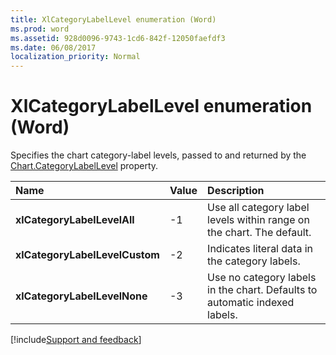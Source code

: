 ```yaml
---
title: XlCategoryLabelLevel enumeration (Word)
ms.prod: word
ms.assetid: 928d0096-9743-1cd6-842f-12050faefdf3
ms.date: 06/08/2017
localization_priority: Normal
---
```



# XlCategoryLabelLevel enumeration (Word)

Specifies the chart category-label levels, passed to and returned by the [Chart.CategoryLabelLevel](Word.chart.categorylabellevel.md) property.



|Name|Value|Description|
|:-----|:-----|:-----|
| **xlCategoryLabelLevelAll**|-1|Use all category label levels within range on the chart. The default.|
| **xlCategoryLabelLevelCustom**|-2|Indicates literal data in the category labels.|
| **xlCategoryLabelLevelNone**|-3|Use no category labels in the chart. Defaults to automatic indexed labels.|

[!include[Support and feedback](~/includes/feedback-boilerplate.md)]
